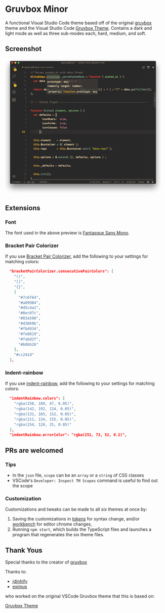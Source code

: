 # Gruvbox Minor

A functional Visual Studio Code theme based off of the original
[gruvbox](https://github.com/morhetz/gruvbox) theme and the
Visual Studio Code
[Gruvbox Theme](https://github.com/jdinhify/vscode-theme-gruvbox).
Contains a dark and light mode as well as three sub-modes each,
hard, medium, and soft.

## Screenshot

![screenshot](screenshot.png)

## Extensions

### Font

The font used in the above preview is [Fantasque Sans Mono](https://github.com/belluzj/fantasque-sans).

### Bracket Pair Colorizer

If you use [Bracket Pair Colorizer](https://marketplace.visualstudio.com/items?itemName=CoenraadS.bracket-pair-colorizer), add the following to your settings for matching colors:

```json
  "bracketPairColorizer.consecutivePairColors": [
    "()",
    "[]",
    "{}",
    [
      "#7c6f64",
      "#a89984",
      "#d5c4a1",
      "#8ec07c",
      "#83a598",
      "#d3869b",
      "#fb4934",
      "#fe8019",
      "#fabd2f",
      "#b8bb26"
    ],
    "#cc241d"
  ],
```

### Indent-rainbow

If you use [indent-rainbow](https://marketplace.visualstudio.com/items?itemName=oderwat.indent-rainbow), add the following to your settings for matching colors:

```json
  "indentRainbow.colors": [
    "rgba(250, 189, 47, 0.05)",
    "rgba(142, 192, 124, 0.05)",
    "rgba(131, 165, 152, 0.05)",
    "rgba(211, 134, 155, 0.05)",
    "rgba(254, 128, 25, 0.05)"
  ],
  "indentRainbow.errorColor": "rgba(251, 73, 52, 0.2)",
```

## PRs are welcomed

### Tips

- In the `json` file, `scope` can be an `array` or a `string`
  of CSS classes
- VSCode's `Developer: Inspect TM Scopes` command is useful
  to find out the scope

### Customization

Customizations and tweaks can be made to all six themes at once by:

1.  Saving the customizations in [tokens](src/theme/tokens) for syntax change,
    and/or [workbench](src/theme/workbench) for editor chrome changes,
2.  Running `npm start`, which builds the TypeScript files and launches a
    program that regenerates the six theme files.

## Thank Yous

Special thanks to the creator of [gruvbox](https://github.com/morhetz/gruvbox)

Thanks to:

- [jdinhify](https://github.com/jdinhify)
- [eximus](https://github.com/3ximus)

who worked on the original VSCode Gruvbox theme that this is based on:

[Gruvbox Theme](https://github.com/jdinhify/vscode-theme-gruvbox)
